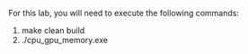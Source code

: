 For this lab, you will need to execute the following commands:

1. make clean build
2. ./cpu_gpu_memory.exe
